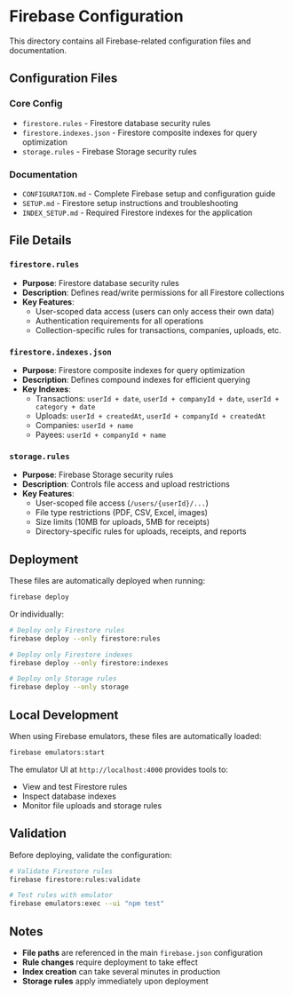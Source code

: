# Firebase Configuration

This directory contains all Firebase-related configuration files and documentation.

## Configuration Files

### Core Config
- `firestore.rules` - Firestore database security rules
- `firestore.indexes.json` - Firestore composite indexes for query optimization  
- `storage.rules` - Firebase Storage security rules

### Documentation
- `CONFIGURATION.md` - Complete Firebase setup and configuration guide
- `SETUP.md` - Firestore setup instructions and troubleshooting
- `INDEX_SETUP.md` - Required Firestore indexes for the application

## File Details

### `firestore.rules`
- **Purpose**: Firestore database security rules
- **Description**: Defines read/write permissions for all Firestore collections
- **Key Features**:
  - User-scoped data access (users can only access their own data)
  - Authentication requirements for all operations
  - Collection-specific rules for transactions, companies, uploads, etc.

### `firestore.indexes.json`
- **Purpose**: Firestore composite indexes for query optimization
- **Description**: Defines compound indexes for efficient querying
- **Key Indexes**:
  - Transactions: `userId + date`, `userId + companyId + date`, `userId + category + date`
  - Uploads: `userId + createdAt`, `userId + companyId + createdAt`
  - Companies: `userId + name`
  - Payees: `userId + companyId + name`

### `storage.rules`
- **Purpose**: Firebase Storage security rules
- **Description**: Controls file access and upload restrictions
- **Key Features**:
  - User-scoped file access (`/users/{userId}/...`)
  - File type restrictions (PDF, CSV, Excel, images)
  - Size limits (10MB for uploads, 5MB for receipts)
  - Directory-specific rules for uploads, receipts, and reports

## Deployment

These files are automatically deployed when running:
```bash
firebase deploy
```

Or individually:
```bash
# Deploy only Firestore rules
firebase deploy --only firestore:rules

# Deploy only Firestore indexes  
firebase deploy --only firestore:indexes

# Deploy only Storage rules
firebase deploy --only storage
```

## Local Development

When using Firebase emulators, these files are automatically loaded:
```bash
firebase emulators:start
```

The emulator UI at `http://localhost:4000` provides tools to:
- View and test Firestore rules
- Inspect database indexes
- Monitor file uploads and storage rules

## Validation

Before deploying, validate the configuration:
```bash
# Validate Firestore rules
firebase firestore:rules:validate

# Test rules with emulator
firebase emulators:exec --ui "npm test"
```

## Notes

- **File paths** are referenced in the main `firebase.json` configuration
- **Rule changes** require deployment to take effect
- **Index creation** can take several minutes in production
- **Storage rules** apply immediately upon deployment
